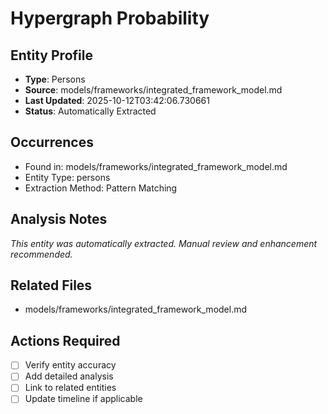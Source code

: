# Hypergraph Probability

## Entity Profile
- **Type**: Persons
- **Source**: models/frameworks/integrated_framework_model.md
- **Last Updated**: 2025-10-12T03:42:06.730661
- **Status**: Automatically Extracted

## Occurrences
- Found in: models/frameworks/integrated_framework_model.md
- Entity Type: persons
- Extraction Method: Pattern Matching

## Analysis Notes
*This entity was automatically extracted. Manual review and enhancement recommended.*

## Related Files
- models/frameworks/integrated_framework_model.md

## Actions Required
- [ ] Verify entity accuracy
- [ ] Add detailed analysis
- [ ] Link to related entities
- [ ] Update timeline if applicable

